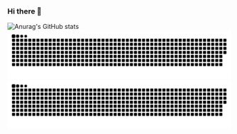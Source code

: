 ### Hi there 👋

<!--
**IgorAugust0/IgorAugust0** is a ✨ _special_ ✨ repository because its `README.md` (this file) appears on your GitHub profile.

Here are some ideas to get you started:

- 🔭 I’m currently working on ...
- 🌱 I’m currently learning ...
- 👯 I’m looking to collaborate on ...
- 🤔 I’m looking for help with ...
- 💬 Ask me about ...
- 📫 How to reach me: ...
- 😄 Pronouns: ...
- ⚡ Fun fact: ...
-->
![Anurag's GitHub stats](https://github-readme-stats.vercel.app/api?username=IgorAugust0&count_private=true)
![github contribution grid snake animation](https://raw.githubusercontent.com/IgorAugust0/IgorAugust0/output/github-contribution-grid-snake-dark.svg#gh-dark-mode-only)![github contribution grid snake animation](https://raw.githubusercontent.com/IgorAugust0/IgorAugust0/output/github-contribution-grid-snake.svg#gh-light-mode-only)
